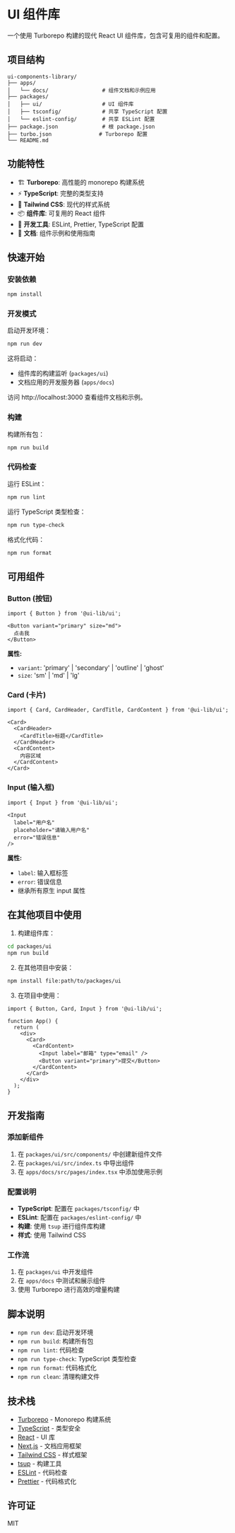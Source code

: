 # UI 组件库

一个使用 Turborepo 构建的现代 React UI 组件库，包含可复用的组件和配置。

## 项目结构

```
ui-components-library/
├── apps/
│   └── docs/                 # 组件文档和示例应用
├── packages/
│   ├── ui/                   # UI 组件库
│   ├── tsconfig/             # 共享 TypeScript 配置
│   └── eslint-config/        # 共享 ESLint 配置
├── package.json              # 根 package.json
├── turbo.json               # Turborepo 配置
└── README.md
```

## 功能特性

- 🏗️ **Turborepo**: 高性能的 monorepo 构建系统
- ⚡ **TypeScript**: 完整的类型支持
- 🎨 **Tailwind CSS**: 现代的样式系统
- 📦 **组件库**: 可复用的 React 组件
- 🔧 **开发工具**: ESLint, Prettier, TypeScript 配置
- 📖 **文档**: 组件示例和使用指南

## 快速开始

### 安装依赖

```bash
npm install
```

### 开发模式

启动开发环境：

```bash
npm run dev
```

这将启动：
- 组件库的构建监听 (`packages/ui`)
- 文档应用的开发服务器 (`apps/docs`)

访问 http://localhost:3000 查看组件文档和示例。

### 构建

构建所有包：

```bash
npm run build
```

### 代码检查

运行 ESLint：

```bash
npm run lint
```

运行 TypeScript 类型检查：

```bash
npm run type-check
```

格式化代码：

```bash
npm run format
```

## 可用组件

### Button (按钮)

```tsx
import { Button } from '@ui-lib/ui';

<Button variant="primary" size="md">
  点击我
</Button>
```

**属性:**
- `variant`: 'primary' | 'secondary' | 'outline' | 'ghost'
- `size`: 'sm' | 'md' | 'lg'

### Card (卡片)

```tsx
import { Card, CardHeader, CardTitle, CardContent } from '@ui-lib/ui';

<Card>
  <CardHeader>
    <CardTitle>标题</CardTitle>
  </CardHeader>
  <CardContent>
    内容区域
  </CardContent>
</Card>
```

### Input (输入框)

```tsx
import { Input } from '@ui-lib/ui';

<Input
  label="用户名"
  placeholder="请输入用户名"
  error="错误信息"
/>
```

**属性:**
- `label`: 输入框标签
- `error`: 错误信息
- 继承所有原生 input 属性

## 在其他项目中使用

1. 构建组件库：
```bash
cd packages/ui
npm run build
```

2. 在其他项目中安装：
```bash
npm install file:path/to/packages/ui
```

3. 在项目中使用：
```tsx
import { Button, Card, Input } from '@ui-lib/ui';

function App() {
  return (
    <div>
      <Card>
        <CardContent>
          <Input label="邮箱" type="email" />
          <Button variant="primary">提交</Button>
        </CardContent>
      </Card>
    </div>
  );
}
```

## 开发指南

### 添加新组件

1. 在 `packages/ui/src/components/` 中创建新组件文件
2. 在 `packages/ui/src/index.ts` 中导出组件
3. 在 `apps/docs/src/pages/index.tsx` 中添加使用示例

### 配置说明

- **TypeScript**: 配置在 `packages/tsconfig/` 中
- **ESLint**: 配置在 `packages/eslint-config/` 中  
- **构建**: 使用 `tsup` 进行组件库构建
- **样式**: 使用 Tailwind CSS

### 工作流

1. 在 `packages/ui` 中开发组件
2. 在 `apps/docs` 中测试和展示组件
3. 使用 Turborepo 进行高效的增量构建

## 脚本说明

- `npm run dev`: 启动开发环境
- `npm run build`: 构建所有包
- `npm run lint`: 代码检查
- `npm run type-check`: TypeScript 类型检查
- `npm run format`: 代码格式化
- `npm run clean`: 清理构建文件

## 技术栈

- [Turborepo](https://turbo.build/) - Monorepo 构建系统
- [TypeScript](https://www.typescriptlang.org/) - 类型安全
- [React](https://reactjs.org/) - UI 库
- [Next.js](https://nextjs.org/) - 文档应用框架
- [Tailwind CSS](https://tailwindcss.com/) - 样式框架
- [tsup](https://tsup.egoist.dev/) - 构建工具
- [ESLint](https://eslint.org/) - 代码检查
- [Prettier](https://prettier.io/) - 代码格式化

## 许可证

MIT 